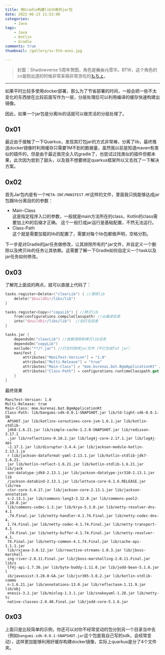 ```yaml
---
title: 用Gradle构建lib分离的jar包
date: 2022-06-23 21:52:00
categories:
    - Java
tags:
    - Java
    - Kotlin
    - Gradle
comments: true
thumbnail: /gallery/sv-5th-anni.jpg

---
```

> 封面：Shadowverse 5周年贺图，角色是~~我女儿~~雪华。BTW，这个角色的cv是刚出道的时候非常呆萌非常贪吃的[もちょ](https://www.bilibili.com/video/BV194411M7mt)。
---
如果平时比较多使用docker部署，那么为了节省部署的时间，一般会把一些不太变化的东西放在比较前面写作为一层，分层处理后可以利用编译的缓存快速构建出镜像。

因此，如果一个jar包是分离lib的话就可以做灵活的分层处理了。
<!--more-->
## 0x01
最近由于接触了一下Quarkus，发现其打包jar的方式非常棒，分离了lib，最终推送docker镜像时利用缓存只需要1M不到的数据量，虽然我以前是知道maven有类似的插件的，但是由于最近我完全入坑gradle了，也尝试过找类似的插件但都未果，此次因为尝到了甜头，以及我不想要绑定quarkus框架所以又去找了一下解决方案。

## 0x02
首先Jar包内是有一个`META-INF/MANIFEST.MF`这样的文件，里面我只挑能够达成jar包跟lib分离目的的参数：
- Main-Class  
    这是指定程序入口的参数，一般就是main方法所在的class，Kotlin的class需要加上Kt的后缀才正确。
    这个一般打成jar运行是基础配置，不然无法运行。
- Class-Path  
    这个就是需要加载的lib的配置了，需要对每个lib包都做声明，空格分割。

下一步是对Gradle的jar任务做修改，让其排除所有的*.jar文件，并自定义一个删除以及拷贝lib的任务让其依赖。这需要了解一下Gradle如何自定义一个task以及jar任务如何修改。

## 0x03
了解完上面说的两点，就可以直接上代码了：
```kotlin
tasks.register<Delete>("clearLib") { //清除lib
    delete("$buildDir/libs/lib")
}

tasks.register<Copy>("copyLib") { //拷贝lib
    from(configurations.compileClasspath) //从编译目录
    into("$buildDir/libs/lib")  //到打包目录
}

tasks.jar {
    dependsOn("clearLib") //依赖清除和拷贝lib任务
    dependsOn("copyLib")
    exclude("**/*.jar") //打包时排除jar文件（不打包成fat jar）
    manifest {
        attributes["Manifest-Version"] = "1.0"
        attributes["Multi-Release"] = "true"
        attributes["Main-Class"] = "moe.kurenai.bot.BgmApplicationKt" //main方法所在的class，我这个例子是用的Kotlin所以带有Kt后缀
        attributes["Class-Path"] = configurations.runtimeClasspath.get().files.map { "lib/${it.name}" }.joinToString(" ")  //构建出 lib/包名 的字符串并用空格分隔
    }
}
```

最终效果
```
Manifest-Version: 1.0
Multi-Release: true
Main-Class: moe.kurenai.bot.BgmApplicationKt
Class-Path: lib/bangumi-sdk-0.0.1-SNAPSHOT.jar lib/td-light-sdk-0.0.1-SN
 APSHOT.jar lib/kotlinx-coroutines-core-jvm-1.6.1.jar lib/kotlin-stdlib-
 jdk8-1.6.21.jar lib/simple-cache-1.2.0-SNAPSHOT.jar lib/redisson-3.17.1
 .jar lib/reflections-0.10.2.jar lib/log4j-core-2.17.1.jar lib/log4j-api
 -2.17.1.jar lib/disruptor-3.4.4.jar lib/jackson-module-kotlin-2.13.1.ja
 r lib/jackson-dataformat-yaml-2.13.1.jar lib/kotlin-stdlib-jdk7-1.6.21.
 jar lib/kotlin-reflect-1.6.21.jar lib/kotlin-stdlib-1.6.21.jar lib/jack
 son-datatype-jdk8-2.13.1.jar lib/jackson-datatype-jsr310-2.13.1.jar lib
 /jackson-databind-2.13.1.jar lib/lettuce-core-6.1.6.RELEASE.jar lib/rea
 ctor-core-3.4.17.jar lib/jackson-core-2.13.1.jar lib/jackson-annotation
 s-2.13.1.jar lib/commons-lang3-3.12.0.jar lib/commons-pool2-2.10.0.jar 
 lib/commons-codec-1.3.jar lib/kryo-5.3.0.jar lib/netty-resolver-dns-4.1
 .74.Final.jar lib/netty-handler-4.1.74.Final.jar lib/netty-codec-dns-4.
 1.74.Final.jar lib/netty-codec-4.1.74.Final.jar lib/netty-transport-4.1
 .74.Final.jar lib/netty-buffer-4.1.74.Final.jar lib/netty-resolver-4.1.
 74.Final.jar lib/netty-common-4.1.74.Final.jar lib/cache-api-1.1.1.jar 
 lib/rxjava-3.0.12.jar lib/reactive-streams-1.0.3.jar lib/jboss-marshall
 ing-river-2.0.11.Final.jar lib/jboss-marshalling-2.0.11.Final.jar lib/s
 lf4j-api-1.7.36.jar lib/byte-buddy-1.11.0.jar lib/jodd-bean-5.1.6.jar l
 ib/javassist-3.28.0-GA.jar lib/jsr305-3.0.2.jar lib/kotlin-stdlib-commo
 n-1.6.21.jar lib/annotations-13.0.jar lib/reflectasm-1.11.9.jar lib/obj
 enesis-3.2.jar lib/minlog-1.3.1.jar lib/snakeyaml-1.28.jar lib/netty-tc
 native-classes-2.0.48.Final.jar lib/jodd-core-5.1.6.jar
```

## 0x03
上面只是比较简单的示例，你还可以对你不经常变动的包分到另一个目录当中去（例如`bangumi-sdk-0.0.1-SNAPSHOT.jar`这个包是我自己写的sdk，会经常变动），这样更加能够利用好缓存构建docker镜像，实际上quarkus是分了4个文件夹。
